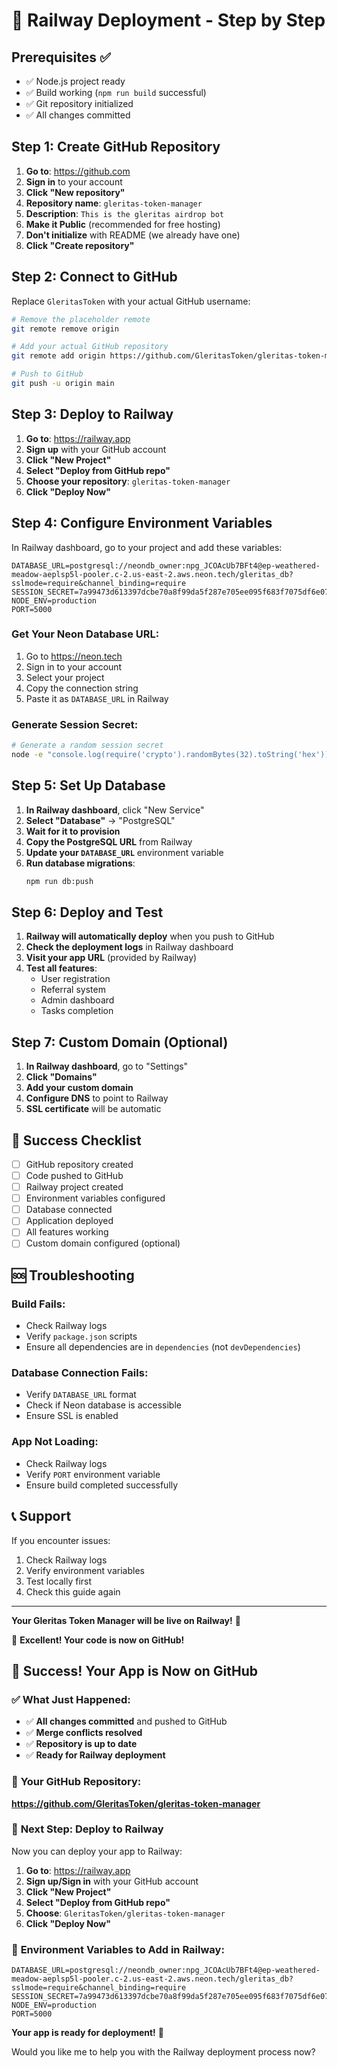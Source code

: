 # 🚀 Railway Deployment - Step by Step

## Prerequisites ✅
- ✅ Node.js project ready
- ✅ Build working (`npm run build` successful)
- ✅ Git repository initialized
- ✅ All changes committed

## Step 1: Create GitHub Repository

1. **Go to**: https://github.com
2. **Sign in** to your account
3. **Click "New repository"**
4. **Repository name**: `gleritas-token-manager`
5. **Description**: `This is the gleritas airdrop bot`
6. **Make it Public** (recommended for free hosting)
7. **Don't initialize** with README (we already have one)
8. **Click "Create repository"**

## Step 2: Connect to GitHub

Replace `GleritasToken` with your actual GitHub username:

```bash
# Remove the placeholder remote
git remote remove origin

# Add your actual GitHub repository
git remote add origin https://github.com/GleritasToken/gleritas-token-manager.git

# Push to GitHub
git push -u origin main
```

## Step 3: Deploy to Railway

1. **Go to**: https://railway.app
2. **Sign up** with your GitHub account
3. **Click "New Project"**
4. **Select "Deploy from GitHub repo"**
5. **Choose your repository**: `gleritas-token-manager`
6. **Click "Deploy Now"**

## Step 4: Configure Environment Variables

In Railway dashboard, go to your project and add these variables:

```env
DATABASE_URL=postgresql://neondb_owner:npg_JCOAcUb7BFt4@ep-weathered-meadow-aeplsp5l-pooler.c-2.us-east-2.aws.neon.tech/gleritas_db?sslmode=require&channel_binding=require
SESSION_SECRET=7a99473d613397dcbe70a8f99da5f287e705ee095f683f7075df6e0741d7e2b0
NODE_ENV=production
PORT=5000
```

### Get Your Neon Database URL:
1. Go to https://neon.tech
2. Sign in to your account
3. Select your project
4. Copy the connection string
5. Paste it as `DATABASE_URL` in Railway

### Generate Session Secret:
```bash
# Generate a random session secret
node -e "console.log(require('crypto').randomBytes(32).toString('hex'))"
```

## Step 5: Set Up Database

1. **In Railway dashboard**, click "New Service"
2. **Select "Database"** → "PostgreSQL"
3. **Wait for it to provision**
4. **Copy the PostgreSQL URL** from Railway
5. **Update your `DATABASE_URL`** environment variable
6. **Run database migrations**:
   ```bash
   npm run db:push
   ```

## Step 6: Deploy and Test

1. **Railway will automatically deploy** when you push to GitHub
2. **Check the deployment logs** in Railway dashboard
3. **Visit your app URL** (provided by Railway)
4. **Test all features**:
   - User registration
   - Referral system
   - Admin dashboard
   - Tasks completion

## Step 7: Custom Domain (Optional)

1. **In Railway dashboard**, go to "Settings"
2. **Click "Domains"**
3. **Add your custom domain**
4. **Configure DNS** to point to Railway
5. **SSL certificate** will be automatic

## 🎯 Success Checklist

- [ ] GitHub repository created
- [ ] Code pushed to GitHub
- [ ] Railway project created
- [ ] Environment variables configured
- [ ] Database connected
- [ ] Application deployed
- [ ] All features working
- [ ] Custom domain configured (optional)

## 🆘 Troubleshooting

### Build Fails:
- Check Railway logs
- Verify `package.json` scripts
- Ensure all dependencies are in `dependencies` (not `devDependencies`)

### Database Connection Fails:
- Verify `DATABASE_URL` format
- Check if Neon database is accessible
- Ensure SSL is enabled

### App Not Loading:
- Check Railway logs
- Verify `PORT` environment variable
- Ensure build completed successfully

## 📞 Support

If you encounter issues:
1. Check Railway logs
2. Verify environment variables
3. Test locally first
4. Check this guide again

---

**Your Gleritas Token Manager will be live on Railway!** 🎉 

🎉 **Excellent! Your code is now on GitHub!**

## 🎉 **Success! Your App is Now on GitHub**

### ✅ **What Just Happened:**
- ✅ **All changes committed** and pushed to GitHub
- ✅ **Merge conflicts resolved**
- ✅ **Repository is up to date**
- ✅ **Ready for Railway deployment**

### 📍 **Your GitHub Repository:**
**https://github.com/GleritasToken/gleritas-token-manager**

### 🚀 **Next Step: Deploy to Railway**

Now you can deploy your app to Railway:

1. **Go to**: https://railway.app
2. **Sign up/Sign in** with your GitHub account
3. **Click "New Project"**
4. **Select "Deploy from GitHub repo"**
5. **Choose**: `GleritasToken/gleritas-token-manager`
6. **Click "Deploy Now"**

### 🔧 **Environment Variables to Add in Railway:**
```env
DATABASE_URL=postgresql://neondb_owner:npg_JCOAcUb7BFt4@ep-weathered-meadow-aeplsp5l-pooler.c-2.us-east-2.aws.neon.tech/gleritas_db?sslmode=require&channel_binding=require
SESSION_SECRET=7a99473d613397dcbe70a8f99da5f287e705ee095f683f7075df6e0741d7e2b0
NODE_ENV=production
PORT=5000
```

**Your app is ready for deployment!** 🚀

Would you like me to help you with the Railway deployment process now? 